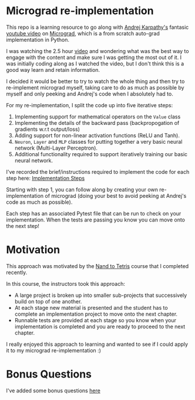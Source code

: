 # Micrograd re-implementation

This repo is a learning resource to go along with [Andrej Karpathy's](https://karpathy.ai/) fantasic [youtube video](https://www.youtube.com/watch?v=VMj-3S1tku0) on [Micrograd](https://github.com/karpathy/micrograd), which is a from scratch auto-grad implementation in Python.

I was watching the 2.5 hour [video](https://www.youtube.com/watch?v=VMj-3S1tku0) and wondering what was the best way to engage with the content and make sure I was getting the most out of it. I was initially coding along as I watched the video, but I don't think this is a good way learn and retain information.

I decided it would be better to try to watch the whole thing and then try to re-implement micrograd myself, taking care to do as much as possible by myself and only peeking and Andrej's code when I absolutely had to.

For my re-implementation, I split the code up into five iterative steps: 
1. Implementing support for mathematical operators on the `Value` class
2. Implementing the details of the backward pass (backpropogation of gradients w.r.t output/loss)
3. Adding support for non-linear activation functions (ReLU and Tanh).
4. `Neuron`, `Layer` and `MLP` classes for putting together a very basic neural network (Multi-Layer Perceptron).
5. Additional functionality required to support iteratively training our basic neural network.

I've recorded the brief/instructions required to implement the code for each step here: [Implementation Steps](./Implementation%20Steps.md)

Starting with step 1, you can follow along by creating your own re-implementation of micrograd (doing your best to avoid peeking at Andrej's code as much as possible).

Each step has an associated Pytest file that can be run to check on your implementation. When the tests are passing you know you can move onto the next step!

# Motivation

This approach was motivated by the [Nand to Tetris](https://www.nand2tetris.org/) course that I completed recently. 

In this course, the instructors took this approach:
* A large project is broken up into smaller sub-projects that successively build on top of one another.
* At each stage new material is presented and the student has to complete an implementation project to move onto the next chapter. 
* Runnable tests are provided at each stage so you know when your implementation is completed and you are ready to proceed to the next chapter.

I really enjoyed this approach to learning and wanted to see if I could apply it to my micrograd re-implementation :) 

# Bonus Questions

I've added some bonus questions [here](./Bonus%20Questions.md)

